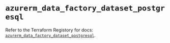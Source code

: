 # `azurerm_data_factory_dataset_postgresql`

Refer to the Terraform Registory for docs: [`azurerm_data_factory_dataset_postgresql`](https://www.terraform.io/docs/providers/azurerm/r/data_factory_dataset_postgresql).
